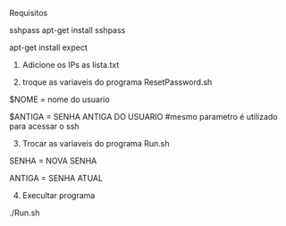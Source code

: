 ﻿Requisitos


sshpass
	apt-get install sshpass

	
apt-get install expect



1. Adicione os IPs as lista.txt



2. troque as variaveis do programa ResetPassword.sh

$NOME = nome do usuario

$ANTIGA = SENHA ANTIGA DO USUARIO
#mesmo parametro é utilizado para acessar o ssh



3. Trocar as variaveis do programa Run.sh

SENHA = NOVA SENHA


ANTIGA = SENHA ATUAL




4. Execultar programa


./Run.sh

